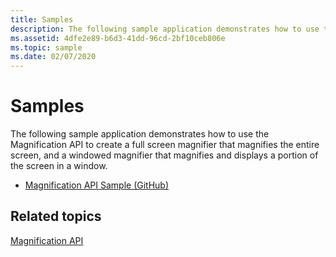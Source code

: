 ```yaml
---
title: Samples
description: The following sample application demonstrates how to use the Magnification API to create a full screen magnifier that magnifies the entire screen, and a windowed magnifier that magnifies and displays a portion of the screen in a window.
ms.assetid: 4dfe2e89-b6d3-41dd-96cd-2bf10ceb806e
ms.topic: sample
ms.date: 02/07/2020
---
```


# Samples

The following sample application demonstrates how to use the Magnification API to create a full screen magnifier that magnifies the entire screen, and a windowed magnifier that magnifies and displays a portion of the screen in a window.

- [Magnification API Sample (GitHub)](https://github.com/microsoftarchive/msdn-code-gallery-microsoft/tree/411c271e537727d737a53fa2cbe99eaecac00cc0/Official%20Windows%20Platform%20Sample/Magnification%20API%20sample)

## Related topics

[Magnification API](entry-magapi-sdk.md)
